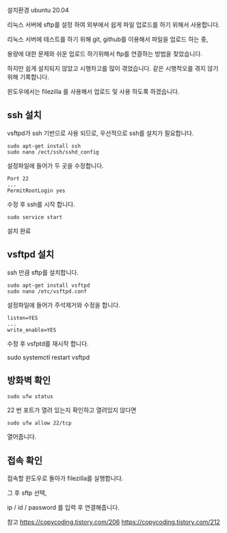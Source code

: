
설치환경 ubuntu 20.04 

리눅스 서버에 sftp를 설정 하여 외부에서 쉽게 파일 업로드를 하기 위해서 사용합니다.

 리눅스 서버에 테스트를 하기 위해 git, github를 이용해서 파일을 업로드 하는 중,

용량에 대한 문제와 쉬운 업로드 하기위해서 ftp를 연결하는 방법을 찾았습니다.
 
 하지만 쉽게 설치되지 않았고 시행차고를 많이 겪었습니다.
같은 시행착오를 겪지 않기 위해 기록합니다.

윈도우에서는 filezilla 를 사용해서 업로드 및 사용 하도록 하겠습니다.

## ssh 설치 

vsftpd가 ssh 기반으로 사용 되므로, 우선적으로 ssh를 설치가 필요합니다. 


    sudo apt-get install ssh
    sudo nano /ect/ssh/sshd_config

설정파일에 들어가 두 곳을 수정합니다. 

    Port 22
    ...
    PermitRootLogin yes

수정 후 ssh를 시작 합니다.

    sudo service start

설치 완료

## vsftpd 설치 

ssh 만큼 sftp를 설치합니다.
    
    sudo apt-get install vsftpd 
    sudo nano /etc/vsftpd.conf

설정파일에 들어가 주석제거와 수정을 합니다. 

    listen=YES
    ...
    write_enable=YES

수정 후 vsfptd를 재시작 합니다.

sudo systemctl restart vsftpd 


## 방화벽 확인

    sudo ufw status 

22 번 포트가 열려 있는지 확인하고 열려있지 않다면

    sudo ufw allow 22/tcp 

열어줍니다. 


## 접속 확인 

접속할 윈도우로 돌아가 filezilla를 실행합니다. 

그 후 sftp 선택, 

ip / id / password 를 입력 후 연결해줍니다.


참고 
https://copycoding.tistory.com/206
https://copycoding.tistory.com/212